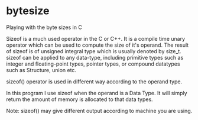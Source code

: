 # bytesize
Playing with the byte sizes in C

Sizeof is a much used operator in the C or C++. It is a compile time unary operator which can be used to compute the size of it's operand. 
The result of sizeof is of unsigned integral type which is usually denoted by size_t. sizeof can be applied to any data-type, including primitive 
types such as integer and floating-point types, pointer types, or compound datatypes such as Structure, union etc.

sizeof() operator is used in different way according to the operand type. 
 

In this program I use sizeof when the operand is a Data Type. It will simply return the amount of memory is allocated to that data types.

Note: sizeof() may give different output according to machine you are using.
